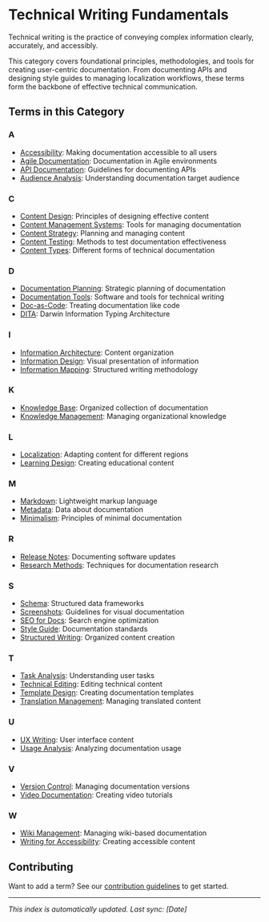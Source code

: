 # Technical Writing Fundamentals

Technical writing is the practice of conveying complex information clearly, accurately, and accessibly. 

This category covers foundational principles, methodologies, and tools for creating user-centric documentation. From documenting APIs and designing style guides to managing localization workflows, these terms form the backbone of effective technical communication.  

## Terms in this Category

### A
- [Accessibility](accessibility.md): Making documentation accessible to all users
- [Agile Documentation](agile-documentation.md): Documentation in Agile environments
- [API Documentation](api-documentation.md): Guidelines for documenting APIs
- [Audience Analysis](audience-analysis.md): Understanding documentation target audience

### C
- [Content Design](content-design.md): Principles of designing effective content
- [Content Management Systems](cms.md): Tools for managing documentation
- [Content Strategy](content-strategy.md): Planning and managing content
- [Content Testing](content-testing.md): Methods to test documentation effectiveness
- [Content Types](content-types.md): Different forms of technical documentation

### D
- [Documentation Planning](documentation-planning.md): Strategic planning of documentation
- [Documentation Tools](documentation-tools.md): Software and tools for technical writing
- [Doc-as-Code](docs-as-code.md): Treating documentation like code
- [DITA](dita.md): Darwin Information Typing Architecture

### I
- [Information Architecture](information-architecture.md): Content organization
- [Information Design](information-design.md): Visual presentation of information
- [Information Mapping](information-mapping.md): Structured writing methodology

### K
- [Knowledge Base](knowledge-base.md): Organized collection of documentation
- [Knowledge Management](knowledge-management.md): Managing organizational knowledge

### L
- [Localization](localization.md): Adapting content for different regions
- [Learning Design](learning-design.md): Creating educational content

### M
- [Markdown](markdown.md): Lightweight markup language
- [Metadata](metadata.md): Data about documentation
- [Minimalism](minimalism.md): Principles of minimal documentation

### R
- [Release Notes](release-notes.md): Documenting software updates
- [Research Methods](research-methods.md): Techniques for documentation research

### S
- [Schema](schema.md): Structured data frameworks
- [Screenshots](screenshots.md): Guidelines for visual documentation
- [SEO for Docs](seo-documentation.md): Search engine optimization
- [Style Guide](style-guide.md): Documentation standards
- [Structured Writing](structured-writing.md): Organized content creation

### T
- [Task Analysis](task-analysis.md): Understanding user tasks
- [Technical Editing](technical-editing.md): Editing technical content
- [Template Design](template-design.md): Creating documentation templates
- [Translation Management](translation-management.md): Managing translated content

### U
- [UX Writing](ux-writing.md): User interface content
- [Usage Analysis](usage-analysis.md): Analyzing documentation usage

### V
- [Version Control](version-control.md): Managing documentation versions
- [Video Documentation](video-documentation.md): Creating video tutorials

### W
- [Wiki Management](wiki-management.md): Managing wiki-based documentation
- [Writing for Accessibility](writing-accessibility.md): Creating accessible content

## Contributing
Want to add a term? See our [contribution guidelines](../../CONTRIBUTING.md) to get started.

---
*This index is automatically updated. Last sync: [Date]*